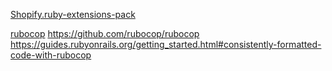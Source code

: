 [Shopify.ruby-extensions-pack](https://marketplace.visualstudio.com/items/?itemName=Shopify.ruby-extensions-pack)

[rubocop](https://marketplace.visualstudio.com/items?itemName=misogi.ruby-rubocop)
https://github.com/rubocop/rubocop
https://guides.rubyonrails.org/getting_started.html#consistently-formatted-code-with-rubocop